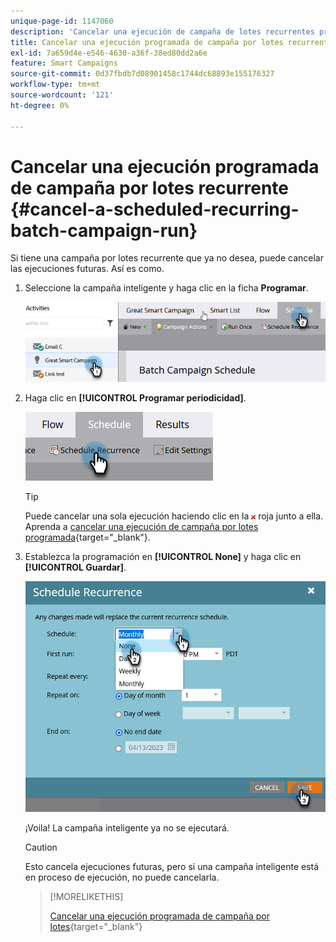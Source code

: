 ```yaml
---
unique-page-id: 1147060
description: 'Cancelar una ejecución de campaña de lotes recurrentes programada: documentos de Marketo, documentación del producto'
title: Cancelar una ejecución programada de campaña por lotes recurrente
exl-id: 7a659d4e-e546-4630-a36f-38ed80dd2a6e
feature: Smart Campaigns
source-git-commit: 0d37fbdb7d08901458c1744dc68893e155176327
workflow-type: tm+mt
source-wordcount: '121'
ht-degree: 0%

---
```


# Cancelar una ejecución programada de campaña por lotes recurrente {#cancel-a-scheduled-recurring-batch-campaign-run}

Si tiene una campaña por lotes recurrente que ya no desea, puede cancelar las ejecuciones futuras. Así es como.

1. Seleccione la campaña inteligente y haga clic en la ficha **Programar**.

   ![](assets/cancel-a-scheduled-recurring-batch-campaign-run-1.png)

1. Haga clic en **[!UICONTROL Programar periodicidad]**.

   ![](assets/cancel-a-scheduled-recurring-batch-campaign-run-2.png)

   >[!TIP]
   >
   >Puede cancelar una sola ejecución haciendo clic en la ![x](assets/cancel-a-scheduled-recurring-batch-campaign-run-3.png) roja junto a ella. Aprenda a [cancelar una ejecución de campaña por lotes programada](/help/marketo/product-docs/core-marketo-concepts/smart-campaigns/using-smart-campaigns/cancel-a-scheduled-batch-campaign-run.md){target="_blank"}.

1. Establezca la programación en **[!UICONTROL None]** y haga clic en **[!UICONTROL Guardar]**.

   ![](assets/cancel-a-scheduled-recurring-batch-campaign-run-4.png)

   ¡Voila! La campaña inteligente ya no se ejecutará.

   >[!CAUTION]
   >
   >Esto cancela ejecuciones futuras, pero si una campaña inteligente está en proceso de ejecución, no puede cancelarla.

   >[!MORELIKETHIS]
   >
   >[Cancelar una ejecución programada de campaña por lotes](/help/marketo/product-docs/core-marketo-concepts/smart-campaigns/using-smart-campaigns/cancel-a-scheduled-batch-campaign-run.md){target="_blank"}
